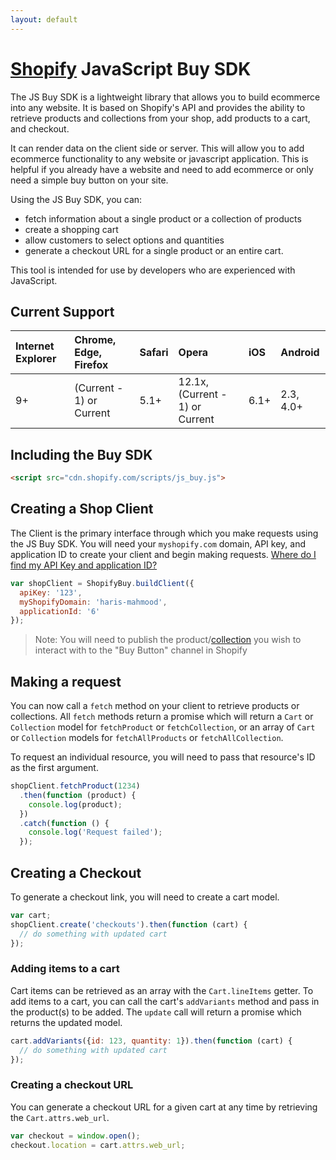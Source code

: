 ```yaml
---
layout: default
---
```

# [Shopify](https://www.shopify.com) JavaScript Buy SDK

The JS Buy SDK is a lightweight library that allows you to build ecommerce into any website.
It is based on Shopify's API and provides the ability to retrieve products and collections from your shop,
add products to a cart, and checkout.

It can render data on the client side or server. This will allow you to add ecommerce functionality to any website or
javascript application. This is helpful if you already have a website and need to add ecommerce or only need a simple buy button on your site.

Using the JS Buy SDK, you can:

- fetch information about a single product or a collection of products
- create a shopping cart
- allow customers to select options and quantities
- generate a checkout URL for a single product or an entire cart.

This tool is intended for use by developers who are experienced with JavaScript.

## Current Support

| Internet Explorer     | Chrome, Edge, Firefox     | Safari   | Opera   | iOS   | Android   |
| :--------------------- | :------------------------ | :------- | :------ | :---- | :-------- |
| 9+                     | (Current - 1) or Current  | 5.1+     | 12.1x, (Current - 1) or Current | 6.1+ | 2.3, 4.0+

## Including the Buy SDK

```html
<script src="cdn.shopify.com/scripts/js_buy.js">
```

## Creating a Shop Client

The Client is the primary interface through which you make requests using the JS Buy SDK.
You will need your `myshopify.com` domain, API key, and application ID to create your client and
begin making requests. [Where do I find my API Key and application ID?](#)

```js
var shopClient = ShopifyBuy.buildClient({
  apiKey: '123',
  myShopifyDomain: 'haris-mahmood',
  applicationId: '6'
});
```

> Note: You will need to publish the product/[collection](https://docs.shopify.com/manual/products/collections/make-collections-findable#change-the-visibility-of-a-collection) you wish to interact with to the
> "Buy Button" channel in Shopify

## Making a request

You can now call a `fetch` method on your client to retrieve products or collections.
All `fetch` methods return a promise which will return a `Cart` or `Collection` model for `fetchProduct`
or `fetchCollection`, or an array of `Cart` or `Collection` models for `fetchAllProducts` or `fetchAllCollection`.

To request an individual resource, you will need to pass that resource's ID as the first argument.

```js
shopClient.fetchProduct(1234)
  .then(function (product) {
    console.log(product);
  })
  .catch(function () {
    console.log('Request failed');
  });
```

## Creating a Checkout

To generate a checkout link, you will need to create a cart model.

```js
var cart;
shopClient.create('checkouts').then(function (cart) {
  // do something with updated cart
});
```

### Adding items to a cart

Cart items can be retrieved as an array with the `Cart.lineItems` getter. To add items to a cart,
you can call the cart's `addVariants` method and pass in the product(s) to be added.
The `update` call will return a promise which returns the updated model.

```js
cart.addVariants({id: 123, quantity: 1}).then(function (cart) {
  // do something with updated cart
});

```

### Creating a checkout URL

You can generate a checkout URL for a given cart at any time by retrieving the `Cart.attrs.web_url`.

```js
var checkout = window.open();
checkout.location = cart.attrs.web_url;
```
